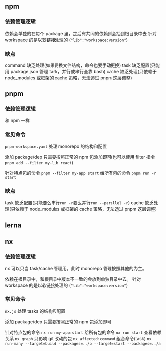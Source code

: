 ## npm

### 依赖管理逻辑

依赖会单独的在每个 package 里，之后有共同的依赖则会抽到根目录中去
针对 workspace 的是以软链接处理的 (`"lib":"workspace:version"`)

### 缺点

command 缺乏处理(如果要换文件结构，命令也要手动更换)
task 缺乏配置(只能用 package.json 管理 task，并行或串行全靠 bash)
cache 缺乏处理(只依赖于 node_modules 或框架的 cache 策略，无法透过 pnpm 这层调整)

## pnpm

### 依赖管理逻辑

和 npm 一样

### 常见命令

`pnpm-workspace.yaml` 处理 monorepo 的结构和配置

添加 package/dep 只需要按照正常的 npm 包添加即可(也可以使用 filter 指令`pnpm add --filter my-lib react`)

针对特点包的命令 `pnpm --filter my-app start`
给所有包的命令 `pnpm run -r start`

### 缺点

task 缺乏配置(只能要么串行`run -r`要么并行`run --parallel -r`)
cache 缺乏处理(只依赖于 node_modules 或框架的 cache 策略，无法透过 pnpm 这层调整)

## lerna

## nx

### 依赖管理逻辑

nx 可以只当 task/cache 管理用。此时 monorepo 管理按照其他的为主。

依赖在根目录中，和根目录中版本不一致的会放到单独目录中去。
针对 workspace 的是以软链接处理的 (`"lib":"workspace:version"`)

### 常见命令

`nx.js` 处理 tasks 的结构和配置

添加 package/dep 只需要按照正常的 npm 包添加即可

针对特点包的命令 `nx run my-app:start`
给所有包的命令 `nx run start`
查看依赖关系 `nx graph`
只影响 git 改动的包 `nx affected:command`
组合命令(task) `nx run-many --target=build --packages=../p --target=start --packages=../a`
